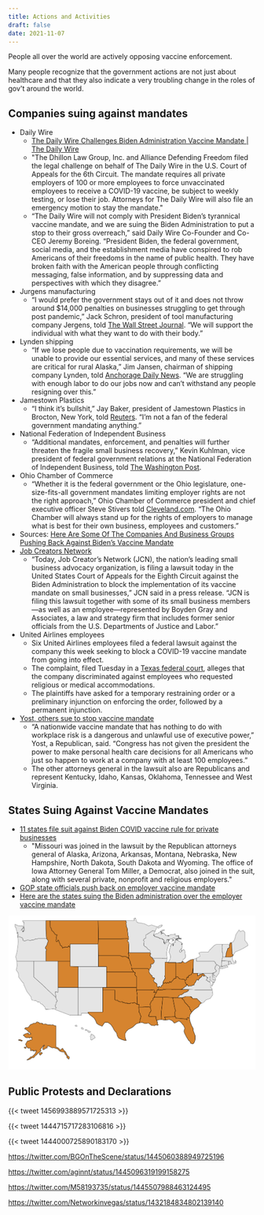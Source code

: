 ```yaml
---
title: Actions and Activities
draft: false
date: 2021-11-07
---
```


People all over the world are actively opposing vaccine enforcement.

Many people recognize that the government actions are not just about healthcare and that they also indicate a very troubling change in the roles of gov't around the world.

## Companies suing against mandates

* Daily Wire
  * [The Daily Wire Challenges Biden Administration Vaccine Mandate | The Daily Wire](https://www.dailywire.com/news/breaking-the-daily-wire-challenges-biden-administration-vaccine-mandate)
  * "The Dhillon Law Group, Inc. and Alliance Defending Freedom filed the legal challenge on behalf of The Daily Wire in the U.S. Court of Appeals for the 6th Circuit. The mandate requires all private employers of 100 or more employees to force unvaccinated employees to receive a COVID-19 vaccine, be subject to weekly testing, or lose their job. Attorneys for The Daily Wire will also file an emergency motion to stay the mandate."
  * “The Daily Wire will not comply with President Biden’s tyrannical vaccine mandate, and we are suing the Biden Administration to put a stop to their gross overreach,” said Daily Wire Co-Founder and Co-CEO Jeremy Boreing. “President Biden, the federal government, social media, and the establishment media have conspired to rob Americans of their freedoms in the name of public health. They have broken faith with the American people through conflicting messaging, false information, and by suppressing data and perspectives with which they disagree.”
* Jurgens manufacturing
  * “I would prefer the government stays out of it and does not throw around $14,000 penalties on businesses struggling to get through post pandemic,” Jack Schron, president of tool manufacturing company Jergens, told [The Wall Street Journal](https://www.wsj.com/articles/bidens-covid-19-vaccine-mandate-splits-business-community-11631285037). “We will support the individual with what they want to do with their body.”
* Lynden shipping
  * “If we lose people due to vaccination requirements, we will be unable to provide our essential services, and many of these services are critical for rural Alaska,” Jim Jansen, chairman of shipping company Lynden, told [Anchorage Daily News](https://www.adn.com/business-economy/2021/09/12/alaska-businesses-have-mixed-reactions-to-federal-vaccine-mandate/). “We are struggling with enough labor to do our jobs now and can’t withstand any people resigning over this.”
* Jamestown Plastics
  * “I think it’s bullshit,” Jay Baker, president of Jamestown Plastics in Brocton, New York, told [Reuters](https://www.reuters.com/world/us/few-cheers-many-worries-among-us-businesses-facing-covid-19-vaccine-test-mandate-2021-09-09/). “I’m not a fan of the federal government mandating anything.”
* National Federation of Independent Business
  * “Additional mandates, enforcement, and penalties will further threaten the fragile small business recovery,” Kevin Kuhlman, vice president of federal government relations at the National Federation of Independent Business, told [The Washington Post](https://www.washingtonpost.com/business/2021/09/10/biden-vaccine-mandate-workers-businesses/).
* Ohio Chamber of Commerce
  * “Whether it is the federal government or the Ohio legislature, one-size-fits-all government mandates limiting employer rights are not the right approach,” Ohio Chamber of Commerce president and chief executive officer Steve Stivers told [Cleveland.com](https://www.cleveland.com/open/2021/09/ohio-employers-and-republicans-criticize-president-joe-bidens-vaccine-mandate-wait-for-more-federal-guidance.html). “The Ohio Chamber will always stand up for the rights of employers to manage what is best for their own business, employees and customers.”
* Sources: [Here Are Some Of The Companies And Business Groups Pushing Back Against Biden’s Vaccine Mandate](https://www.citizensjournal.us/here-are-some-of-the-companies-and-business-groups-pushing-back-against-bidens-vaccine-mandate/)
* [Job Creators Network](https://thevirginiastar.com/2021/11/05/job-creators-network-suing-biden-administration-over-vaccine-mandate/)
  * “Today, Job Creator’s Network  (JCN), the nation’s leading small business advocacy organization, is filing a lawsuit today in the United States Court of Appeals for the Eighth Circuit against the Biden Administration to block the implementation of its vaccine mandate on small businesses,” JCN said in a press release. “JCN is filing this lawsuit together with some of its small business members—as well as an employee—represented by Boyden Gray and Associates, a law and strategy firm that includes former senior officials from the U.S. Departments of Justice and Labor.”
* United Airlines employees
  * Six United Airlines employees filed a federal lawsuit against the company this week seeking to block a COVID-19 vaccine mandate from going into effect. 
  * The complaint, filed Tuesday in a [Texas federal court](https://storage.courtlistener.com/recap/gov.uscourts.txnd.353477/gov.uscourts.txnd.353477.1.0.pdf), alleges that the company discriminated against employees who requested religious or medical accommodations.
  * The plaintiffs have asked for a temporary restraining order or a preliminary injunction on enforcing the order, followed by a permanent injunction.
* [Yost, others sue to stop vaccine mandate](https://www.vindy.com/news/local-news/2021/11/yost-others-sue-to-stop-vaccine-mandate/)
  * “A nationwide vaccine mandate that has nothing to do with workplace risk is a dangerous and unlawful use of executive power,” Yost, a Republican, said. “Congress has not given the president the power to make personal health care decisions for all Americans who just so happen to work at a company with at least 100 employees.”
  * The other attorneys general in the lawsuit also are Republicans and represent Kentucky, Idaho, Kansas, Oklahoma, Tennessee and West Virginia.
  
## States Suing Against Vaccine Mandates

* [11 states file suit against Biden COVID vaccine rule for private businesses](https://www.cbsnews.com/news/biden-covid-vaccine-mandate-states-lawsuit-businesses/)
  * "Missouri was joined in the lawsuit by the Republican attorneys general of Alaska, Arizona, Arkansas, Montana, Nebraska, New Hampshire, North Dakota, South Dakota and Wyoming. The office of Iowa Attorney General Tom Miller, a Democrat, also joined in the suit, along with several private, nonprofit and religious employers."
* [GOP state officials push back on employer vaccine mandate](https://apnews.com/article/covid-states-suing-employer-vaccine-mandates-f4300ed015ed716a1054949cf199a25a)
* [Here are the states suing the Biden administration over the employer vaccine mandate](https://www.kcra.com/article/here-are-the-states-suing-the-biden-administration-over-the-federal-vaccine-mandate/38175130)

![](2021-11-07-12-01-40.png)

## Public Protests and Declarations

{{< tweet 1456993889571725313 >}}

{{< tweet 1444715717283106816 >}}

{{< tweet 1444000725890183170 >}}

https://twitter.com/BGOnTheScene/status/1445060388949725196

https://twitter.com/aginnt/status/1445096319199158275

https://twitter.com/M58193735/status/1445507988463124495

https://twitter.com/Networkinvegas/status/1432184834802139140